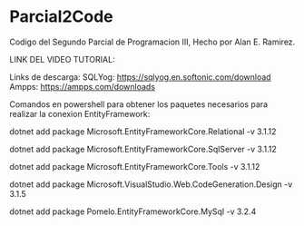 # Parcial2Code
Codigo del Segundo Parcial de Programacion III, Hecho por Alan E. Ramirez.


LINK DEL VIDEO TUTORIAL: 

Links de descarga: SQLYog: https://sqlyog.en.softonic.com/download Ampps: https://ampps.com/downloads 

Comandos en powershell para obtener los paquetes necesarios para realizar la conexion EntityFramework:

dotnet add package Microsoft.EntityFrameworkCore.Relational -v 3.1.12

dotnet add package Microsoft.EntityFrameworkCore.SqlServer -v 3.1.12

dotnet add package Microsoft.EntityFrameworkCore.Tools -v 3.1.12

dotnet add package Microsoft.VisualStudio.Web.CodeGeneration.Design -v 3.1.5

dotnet add package Pomelo.EntityFrameworkCore.MySql -v 3.2.4
